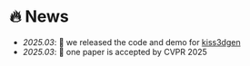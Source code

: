 # 🔥 News
- *2025.03*: 🎉 we released the code and demo for [kiss3dgen](https://ltt-o.github.io/Kiss3dgen.github.io)
- *2025.03*: 🎉 one paper is accepted by CVPR 2025
